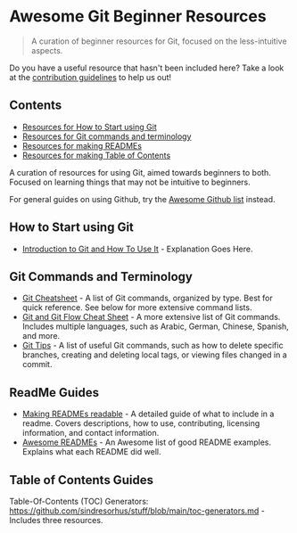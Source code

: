 # Awesome Git Beginner Resources

> A curation of beginner resources for Git, focused on the less-intuitive aspects. 

Do you have a useful resource that hasn't been included here? Take a look at the [contribution guidelines](CONTRIBUTING.md) to help us out!

## Contents
* [Resources for How to Start using Git](#how-to-start-using-git)
* [Resources for Git commands and terminology](#git-commands-and-terminology)
* [Resources for making READMEs](#readme-guides)
* [Resources for making Table of Contents](#table-of-contents-guides)

A curation of resources for using Git, aimed towards beginners to both. Focused on learning things that may not be intuitive to beginners. 

For general guides on using Github, try the [Awesome Github list](https://github.com/phillipadsmith/awesome-github) instead.

## How to Start using Git
- [Introduction to Git and How To Use It](https://www.freecodecamp.org/news/what-is-git-and-how-to-use-it-c341b049ae61/) - Explanation Goes Here.

## Git Commands and Terminology
- [Git Cheatsheet](http://git-cheatsheet.com/) - A list of Git commands, organized by type. Best for quick reference. See below for more extensive command lists.
- [Git and Git Flow Cheat Sheet](https://github.com/arslanbilal/git-cheat-sheet) - A more extensive list of Git commands. Includes multiple languages, such as Arabic, German, Chinese, Spanish, and more.
- [Git Tips](https://github.com/git-tips/tips) - A list of useful Git commands, such as how to delete specific branches, creating and deleting local tags, or viewing files changed in a commit.

## ReadMe Guides
- [Making READMEs readable](https://github.com/18F/open-source-guide/blob/18f-pages/pages/making-readmes-readable.md) - A detailed guide of what to include in a readme. Covers descriptions, how to use, contributing, licensing information, and contact information.
- [Awesome READMEs](https://github.com/matiassingers/awesome-readme) - An Awesome list of good README examples. Explains what each README did well.

## Table of Contents Guides
Table-Of-Contents (TOC) Generators: https://github.com/sindresorhus/stuff/blob/main/toc-generators.md - Includes three resources. 
